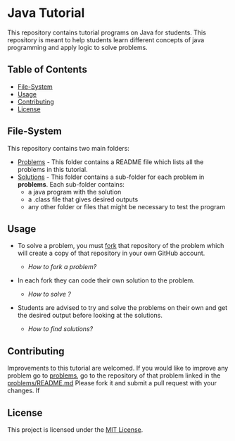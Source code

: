 # Java Tutorial

This repository contains tutorial programs on Java for students. This repository is meant to help students learn different concepts of java programming and apply logic to solve problems.

## Table of Contents

- [File-System](#file-system)
- [Usage](#usage)
- [Contributing](#contributing)
- [License](#license)

## File-System

This repository contains two main folders:

- [Problems](problems) - This folder contains a README file which lists all the problems in this tutorial.
- [Solutions](solutions) - This folder contains a sub-folder for each problem in **problems**. Each sub-folder contains:
    - a java program with the solution
    - a .class file that gives desired outputs
    - any other folder or files that might be necessary to test the program

## Usage

- To solve a problem, you must [fork](https://docs.github.com/en/get-started/quickstart/fork-a-repo) that repository of the problem which will create a copy of that repository in your own GitHub account.
  - *How to fork a problem?*
     
- In each fork they can code their own solution to the problem.
  - *How to solve ?*
  
- Students are advised to try and solve the problems on their own and get the desired output before looking at the solutions.
  - *How to find solutions?*

## Contributing

Improvements to this tutorial are welcomed.
If you would like to improve any problem go to [problems](problems), go to the repository of that problem linked in the [problems/README.md](problems/README.md) Please fork it and submit a pull request with your changes.
If 

## License

This project is licensed under the [MIT License](LICENSE).
